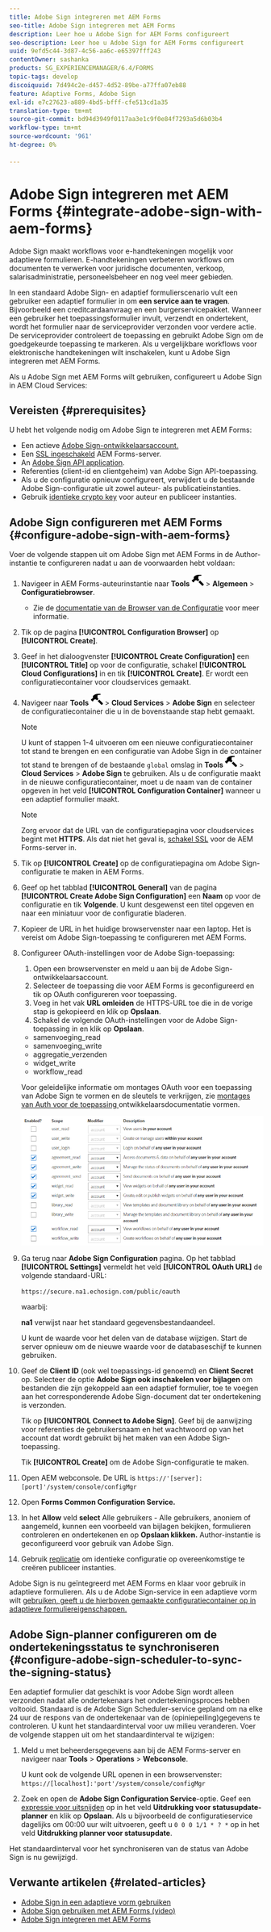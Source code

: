 ```yaml
---
title: Adobe Sign integreren met AEM Forms
seo-title: Adobe Sign integreren met AEM Forms
description: Leer hoe u Adobe Sign for AEM Forms configureert
seo-description: Leer hoe u Adobe Sign for AEM Forms configureert
uuid: 9efd5c44-3d87-4c56-aa6c-e65397fff243
contentOwner: sashanka
products: SG_EXPERIENCEMANAGER/6.4/FORMS
topic-tags: develop
discoiquuid: 7d494c2e-d457-4d52-89be-a77ffa07eb88
feature: Adaptive Forms, Adobe Sign
exl-id: e7c27623-a889-4bd5-bfff-cfe513cd1a35
translation-type: tm+mt
source-git-commit: bd94d3949f0117aa3e1c9f0e84f7293a5d6b03b4
workflow-type: tm+mt
source-wordcount: '961'
ht-degree: 0%

---
```


# Adobe Sign integreren met AEM Forms {#integrate-adobe-sign-with-aem-forms}

Adobe Sign maakt workflows voor e-handtekeningen mogelijk voor adaptieve formulieren. E-handtekeningen verbeteren workflows om documenten te verwerken voor juridische documenten, verkoop, salarisadministratie, personeelsbeheer en nog veel meer gebieden.

In een standaard Adobe Sign- en adaptief formulierscenario vult een gebruiker een adaptief formulier in om **een service aan te vragen**. Bijvoorbeeld een creditcardaanvraag en een burgerservicepakket. Wanneer een gebruiker het toepassingsformulier invult, verzendt en ondertekent, wordt het formulier naar de serviceprovider verzonden voor verdere actie. De serviceprovider controleert de toepassing en gebruikt Adobe Sign om de goedgekeurde toepassing te markeren. Als u vergelijkbare workflows voor elektronische handtekeningen wilt inschakelen, kunt u Adobe Sign integreren met AEM Forms.

Als u Adobe Sign met AEM Forms wilt gebruiken, configureert u Adobe Sign in AEM Cloud Services:

## Vereisten {#prerequisites}

U hebt het volgende nodig om Adobe Sign te integreren met AEM Forms:

* Een actieve [Adobe Sign-ontwikkelaarsaccount.](https://acrobat.adobe.com/us/en/why-adobe/developer-form.html)
* Een [SSL ingeschakeld](/help/sites-administering/ssl-by-default.md) AEM Forms-server.
* An [Adobe Sign API application](https://www.adobe.io/apis/documentcloud/sign/docs.html#!adobedocs/adobe-sign/master/gstarted/create_app.md).
* Referenties (client-id en clientgeheim) van Adobe Sign API-toepassing.
* Als u de configuratie opnieuw configureert, verwijdert u de bestaande Adobe Sign-configuratie uit zowel auteur- als publicatieinstanties.
* Gebruik [identieke crypto key](/help/sites-administering/security-checklist.md#make-sure-you-properly-replicate-encryption-keys-when-needed) voor auteur en publiceer instanties.

## Adobe Sign configureren met AEM Forms {#configure-adobe-sign-with-aem-forms}

Voer de volgende stappen uit om Adobe Sign met AEM Forms in de Author-instantie te configureren nadat u aan de voorwaarden hebt voldaan:

1. Navigeer in AEM Forms-auteurinstantie naar **Tools** ![hammer](assets/hammer.png) > **Algemeen** > **Configuratiebrowser**.
   * Zie de [documentatie van de Browser van de Configuratie](/help/sites-administering/configurations.md) voor meer informatie.
1. Tik op de pagina **[!UICONTROL Configuration Browser]** op **[!UICONTROL Create]**.
1. Geef in het dialoogvenster **[!UICONTROL Create Configuration]** een **[!UICONTROL Title]** op voor de configuratie, schakel **[!UICONTROL Cloud Configurations]** in en tik **[!UICONTROL Create]**. Er wordt een configuratiecontainer voor cloudservices gemaakt.
1. Navigeer naar **Tools** ![hammer](assets/hammer.png) > **Cloud Services** > **Adobe Sign** en selecteer de configuratiecontainer die u in de bovenstaande stap hebt gemaakt.

   >[!NOTE]
   >
   >U kunt of stappen 1-4 uitvoeren om een nieuwe configuratiecontainer tot stand te brengen en een configuratie van Adobe Sign in de container tot stand te brengen of de bestaande `global` omslag in **Tools** ![hammer](assets/hammer.png) > **Cloud Services** > **Adobe Sign** te gebruiken. Als u de configuratie maakt in de nieuwe configuratiecontainer, moet u de naam van de container opgeven in het veld **[!UICONTROL Configuration Container]** wanneer u een adaptief formulier maakt.

   >[!NOTE]
   Zorg ervoor dat de URL van de configuratiepagina voor cloudservices begint met **HTTPS**. Als dat niet het geval is, [schakel SSL](/help/sites-administering/ssl-by-default.md) voor de AEM Forms-server in.

1. Tik op **[!UICONTROL Create]** op de configuratiepagina om Adobe Sign-configuratie te maken in AEM Forms.
1. Geef op het tabblad **[!UICONTROL General]** van de pagina **[!UICONTROL Create Adobe Sign Configuration]** een **Naam** op voor de configuratie en tik **Volgende**. U kunt desgewenst een titel opgeven en naar een miniatuur voor de configuratie bladeren.

1. Kopieer de URL in het huidige browservenster naar een laptop. Het is vereist om Adobe Sign-toepassing te configureren met AEM Forms.

1. Configureer OAuth-instellingen voor de Adobe Sign-toepassing:

   1. Open een browservenster en meld u aan bij de Adobe Sign-ontwikkelaarsaccount.
   1. Selecteer de toepassing die voor AEM Forms is geconfigureerd en tik op OAuth configureren voor toepassing.
   1. Voeg in het vak **URL omleiden** de HTTPS-URL toe die in de vorige stap is gekopieerd en klik op **Opslaan**.
   1. Schakel de volgende OAuth-instellingen voor de Adobe Sign-toepassing in en klik op **Opslaan**.
   * samenvoeging_read
   * samenvoeging_write
   * aggregatie_verzenden
   * widget_write
   * workflow_read

   Voor geleidelijke informatie om montages OAuth voor een toepassing van Adobe Sign te vormen en de sleutels te verkrijgen, zie [montages van Auth voor de toepassing ](https://www.adobe.io/apis/documentcloud/sign/docs.html#!adobedocs/adobe-sign/master/gstarted/configure_oauth.md) ontwikkelaarsdocumentatie vormen.

   ![OAuth Config](assets/oauthconfig_new.png)

1. Ga terug naar **Adobe Sign Configuration** pagina. Op het tabblad **[!UICONTROL Settings]** vermeldt het veld **[!UICONTROL OAuth URL]** de volgende standaard-URL:

   `https://secure.na1.echosign.com/public/oauth`

   waarbij:

   **na1** verwijst naar het standaard gegevensbestandaandeel.

   U kunt de waarde voor het delen van de database wijzigen. Start de server opnieuw om de nieuwe waarde voor de databaseschijf te kunnen gebruiken.

1. Geef de **Client ID** (ook wel toepassings-id genoemd) en **Client Secret** op. Selecteer de optie **Adobe Sign ook inschakelen voor bijlagen** om bestanden die zijn gekoppeld aan een adaptief formulier, toe te voegen aan het corresponderende Adobe Sign-document dat ter ondertekening is verzonden.

   Tik op **[!UICONTROL Connect to Adobe Sign]**. Geef bij de aanwijzing voor referenties de gebruikersnaam en het wachtwoord op van het account dat wordt gebruikt bij het maken van een Adobe Sign-toepassing.

   Tik **[!UICONTROL Create]** om de Adobe Sign-configuratie te maken.

1. Open AEM webconsole. De URL is `https://'[server]:[port]'/system/console/configMgr`
1. Open **Forms Common Configuration Service.**
1. In het **Allow** veld **select** Alle gebruikers - Alle gebruikers, anoniem of aangemeld, kunnen een voorbeeld van bijlagen bekijken, formulieren controleren en ondertekenen en op **Opslaan klikken.** Author-instantie is geconfigureerd voor gebruik van Adobe Sign.
1. Gebruik [replicatie](/help/sites-deploying/replication.md) om identieke configuratie op overeenkomstige te creëren publiceer instanties.

Adobe Sign is nu geïntegreerd met AEM Forms en klaar voor gebruik in adaptieve formulieren. Als u de Adobe Sign-service in een adaptieve vorm wilt [gebruiken, geeft u de hierboven gemaakte configuratiecontainer op in adaptieve formuliereigenschappen.](../../forms/using/working-with-adobe-sign.md#configure-adobe-sign-for-an-adaptive-form)

## Adobe Sign-planner configureren om de ondertekeningsstatus te synchroniseren {#configure-adobe-sign-scheduler-to-sync-the-signing-status}

Een adaptief formulier dat geschikt is voor Adobe Sign wordt alleen verzonden nadat alle ondertekenaars het ondertekeningsproces hebben voltooid. Standaard is de Adobe Sign Scheduler-service gepland om na elke 24 uur de respons van de ondertekenaar van de (opiniepeiling)gegevens te controleren. U kunt het standaardinterval voor uw milieu veranderen. Voer de volgende stappen uit om het standaardinterval te wijzigen:

1. Meld u met beheerdersgegevens aan bij de AEM Forms-server en navigeer naar **Tools** > **Operations** > **Webconsole**.

   U kunt ook de volgende URL openen in een browservenster:
   `https://[localhost]:'port'/system/console/configMgr`

1. Zoek en open de **Adobe Sign Configuration Service**-optie. Geef een [expressie voor uitsnijden](https://en.wikipedia.org/wiki/Cron#CRON_expression) op in het veld **Uitdrukking voor statusupdate-planner** en klik op **Opslaan**. Als u bijvoorbeeld de configuratieservice dagelijks om 00:00 uur wilt uitvoeren, geeft u `0 0 0 1/1 * ? *` op in het veld **Uitdrukking planner voor statusupdate**.

Het standaardinterval voor het synchroniseren van de status van Adobe Sign is nu gewijzigd.

## Verwante artikelen {#related-articles}

* [Adobe Sign in een adaptieve vorm gebruiken](../../forms/using/working-with-adobe-sign.md)
* [Adobe Sign gebruiken met AEM Forms (video)](https://helpx.adobe.com/experience-manager/kt/forms/using/adobe-sign-integration-feature-video.html)
* [Adobe Sign integreren met AEM Forms](../../forms/using/adobe-sign-integration-adaptive-forms.md)

